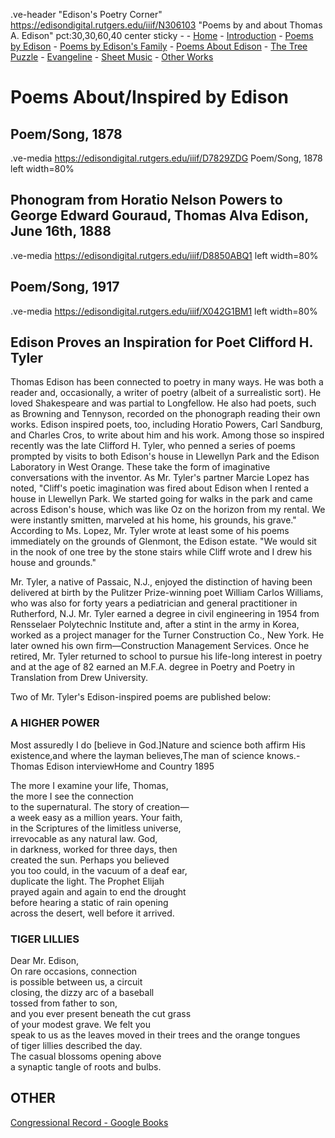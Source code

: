 .ve-header "Edison's Poetry Corner" https://edisondigital.rutgers.edu/iiif/N306103 "Poems by and about Thomas A. Edison" pct:30,30,60,40 center sticky - 
    - [Home]()
    - [Introduction](introduction)
    - [Poems by Edison](poems-by-edison)
    - [Poems by Edison's Family](family-poems)
    - [Poems About Edison](poems-about-edison)
    - [The Tree Puzzle](the-tree-puzzle)
    - [Evangeline](evangeline)
    - [Sheet Music](sheet-music)
    - [Other Works](other)
    
# Poems About/Inspired by Edison

##  Poem/Song, 1878

.ve-media https://edisondigital.rutgers.edu/iiif/D7829ZDG Poem/Song, 1878 left width=80%

##  Phonogram from Horatio Nelson Powers to George Edward Gouraud, Thomas Alva Edison, June 16th, 1888

.ve-media https://edisondigital.rutgers.edu/iiif/D8850ABQ1 left width=80%

##  Poem/Song, 1917

.ve-media https://edisondigital.rutgers.edu/iiif/X042G1BM1 left width=80%


## Edison Proves an Inspiration for Poet Clifford H. Tyler

Thomas Edison has been connected to poetry in many ways. He was both a reader and, occasionally, a writer of poetry (albeit of a surrealistic sort). He loved Shakespeare and was partial to Longfellow. He also had poets, such as Browning and Tennyson, recorded on the phonograph reading their own works. Edison inspired poets, too, including Horatio Powers, Carl Sandburg, and Charles Cros, to write about him and his work. Among those so inspired recently was the late Clifford H. Tyler, who penned a series of poems prompted by visits to both Edison's house in Llewellyn Park and the Edison Laboratory in West Orange. These take the form of imaginative conversations with the inventor. As Mr. Tyler's partner Marcie Lopez has noted, "Cliff's poetic imagination was fired about Edison when I rented a house in Llewellyn Park. We started going for walks in the park and came across Edison's house, which was like Oz on the horizon from my rental. We were instantly smitten, marveled at his home, his grounds, his grave." According to Ms. Lopez, Mr. Tyler wrote at least some of his poems immediately on the grounds of Glenmont, the Edison estate. "We would sit in the nook of one tree by the stone stairs while Cliff wrote and I drew his house and grounds."

Mr. Tyler, a native of Passaic, N.J., enjoyed the distinction of having been delivered at birth by the Pulitzer Prize-winning poet William Carlos Williams, who was also for forty years a pediatrician and general practitioner in Rutherford, N.J. Mr. Tyler earned a degree in civil engineering in 1954 from Rensselaer Polytechnic Institute and, after a stint in the army in Korea, worked as a project manager for the Turner Construction Co., New York. He later owned his own firm—Construction Management Services. Once he retired, Mr. Tyler returned to school to pursue his life-long interest in poetry and at the age of 82 earned an M.F.A. degree in Poetry and Poetry in Translation from Drew University.

Two of Mr. Tyler's Edison-inspired poems are published below:

### A HIGHER POWER

Most assuredly I do [believe in God.]Nature and science both affirm His existence,and where the layman believes,The man of science knows.-Thomas Edison interviewHome and Country 1895


The more I examine your life, Thomas,<br>
the more I see the connection<br>
to the supernatural. The story of creation—<br>
a week easy as a million years. Your faith,<br>
in the Scriptures of the limitless universe,<br>
irrevocable as any natural law. God,<br>
in darkness, worked for three days, then<br>
created the sun. Perhaps you believed<br>
you too could, in the vacuum of a deaf ear,<br>
duplicate the light. The Prophet Elijah<br>
prayed again and again to end the drought<br>
before hearing a static of rain opening<br>
across the desert, well before it arrived.<br>

### TIGER LILLIES

Dear Mr. Edison,<br>
On rare occasions, connection<br>
is possible between us, a circuit<br>
closing, the dizzy arc of a baseball<br>
tossed from father to son,<br>
and you ever present beneath the cut grass<br>
of your modest grave. We felt you<br>
speak to us as the leaves moved in their trees and the orange tongues<br>
of tiger lillies described the day.<br>
The casual blossoms opening above<br>
a synaptic tangle of roots and bulbs.<br>

## OTHER

[Congressional Record - Google Books](https://www.google.com/books/edition/Congressional_Record/vb2XDONBndMC?hl=en&gbpv=1&dq=thomas+edison+poem&pg=PA4621&printsec=frontcover)